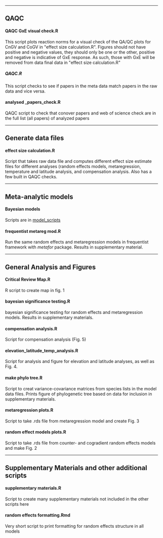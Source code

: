 -----
## QAQC

#### QAQC GxE visual check.R
This script plots reaction norms for a visual check of the QA/QC plots for CnGV and CoGV in "effect size calculation.R". Figures should not have positive and negative values, they should only be one or the other, positive and negative is indicative of GxE response. As such, those with GxE will be removed from data final data in "effect size calculation.R"

##### QAQC.R
This script checks to see if papers in the meta data match papers in the raw data and vice versa.

#### analysed _papers_check.R
QAQC script to check that conover papers and web of science check are in the full list (all papers) of analyzed papers

-----
## Generate data files

#### effect size calculation.R
Script that takes raw data file and computes different effect size estimate files for different analyses (random effects models, metaregression, temperature and latitude analysis, and compensation analysis. Also has a few built in QAQC checks.

-----
## Meta-analytic models

#### Bayesian models 
Scripts are in [model_scripts](https://github.com/morgan-sparks/CnGV-CoGV-Meta-Analysis/tree/main/Scripts/model%20scripts)

#### frequentist metareg mod.R
Run the same random effects and metaregression models in frequentist framework with *metafor* package. Results in supplementary material.

-----
## General Analysis and Figures

#### Critical Review Map.R
R script to create map in fig. 1

#### bayesian significance testing.R
bayesian significance testing for random effects and metaregression models. Results in supplementary materials.

#### compensation analysis.R
Script for compensation analysis (Fig. 5)

#### elevation_latitude_temp_analysis.R
Script for analysis and figure for elevation and latitude analyses, as well as Fig. 4.

#### make phylo tree.R
Script to creat variance-covariance matrices from species lists in the model data files. Prints figure of phylogenetic tree based on data for inclusion in supplementary materials.

#### metaregression plots.R
Script to take .rds file from metaregression model and create Fig. 3

#### random effect models plots.R
Script to take .rds file from counter- and cogradient random effects models and make Fig. 2

-----
## Supplementary Materials and other additional scripts

#### supplementary materials.R
Script to create many supplementary materials not included in the other scripts here

#### random effects formatting.Rmd
Very short script to print formatting for random effects structure in all models
